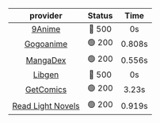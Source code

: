 | **provider** | **Status** | **Time** |
|:--------:|:------:|:----:|
| [9Anime](https://9anime.to) | 🔴 500 | 0s |
| [Gogoanime](https://gogoanime.gg) | 🟢 200 | 0.808s |
| [MangaDex](https://mangadex.org) | 🟢 200 | 0.556s |
| [Libgen](http://libgen) | 🔴 500 | 0s |
| [GetComics](https://getcomics.info/) | 🟢 200 | 3.23s |
| [Read Light Novels](https://readlightnovels.net) | 🟢 200 | 0.919s |
